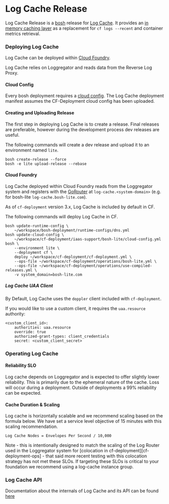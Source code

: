 Log Cache Release
=================

Log Cache Release is a [bosh](https://github.com/cloudfoundry/bosh) release
for [Log Cache](https://code.cloudfoundry.org/log-cache). It provides
an [in memory caching layer](https://docs.google.com/document/d/1yhfl0EB_MkHkh4JdRZXGeQMx_BDMCuB-SpPuSrD3VOU/edit#) as a replacement for `cf logs --recent` and container metrics retrieval.

### Deploying Log Cache

Log Cache can be deployed within
[Cloud Foundry](https://github.com/cloudfoundry/cf-deployment).

Log Cache relies on Loggregator and reads data from the Reverse Log Proxy.

#### Cloud Config

Every bosh deployment requires a [cloud
config](https://bosh.io/docs/cloud-config.html). The Log Cache deployment
manifest assumes the CF-Deployment cloud config has been uploaded.

#### Creating and Uploading Release

The first step in deploying Log Cache is to create a release. Final releases
are preferable, however during the development process dev releases are
useful.

The following commands will create a dev release and upload it to an
environment named `lite`.

```
bosh create-release --force
bosh -e lite upload-release --rebase
```

#### Cloud Foundry

Log Cache deployed within Cloud Foundry reads from the Loggregator system and
registers with the [GoRouter](https://github.com/cloudfoundry/gorouter) at
`log-cache.<system-domain>` (e.g. for bosh-lite `log-cache.bosh-lite.com`).

As of `cf-deployment` version 3.x, Log Cache is included by default in CF.

The following commands will deploy Log Cache in CF.

```
bosh update-runtime-config \
    ~/workspace/bosh-deployment/runtime-configs/dns.yml
bosh update-cloud-config \
    ~/workspace/cf-deployment/iaas-support/bosh-lite/cloud-config.yml
bosh \
    --environment lite \
    --deployment cf \
    deploy ~/workspace/cf-deployment/cf-deployment.yml \
    --ops-file ~/workspace/cf-deployment/operations/bosh-lite.yml \
    --ops-file ~/workspace/cf-deployment/operations/use-compiled-releases.yml \
    -v system_domain=bosh-lite.com
```

##### Log Cache UAA Client
By Default, Log Cache uses the `doppler` client included with `cf-deployment`.

If you would like to use a custom client, it requires the `uaa.resource` authority:
```
<custom_client_id>:
    authorities: uaa.resource
    override: true
    authorized-grant-types: client_credentials
    secret: <custom_client_secret>
```

### Operating Log Cache

#### Reliability SLO
Log cache depends on Loggregator and is expected to offer slightly lower reliability.
This is primarily due to the ephemeral nature of the cache. Loss will occur during a
deployment. Outside of deployments a 99% reliability can be expected.

#### Cache Duration & Scaling
Log cache is horizontally scalable and we recommend scaling based on the formula below.
We have set a service level objective of 15 minutes with this scaling recommendation.
```
Log Cache Nodes = Envelopes Per Second / 10,000
```

Note - this is intentionally designed to match the scaling of the Log Router used in the
Loggregator system for [colocation in cf-deployment][cf-deployment-ops] - that said more
recent testing with this colocation strategy has not met these SLOs. If targeting these
SLOs is critical to your foundation we recommend using a log-cache instance group.

### Log Cache API
Documentation about the internals of Log Cache and its API can be found [here](https://github.com/cloudfoundry/log-cache-release/blob/develop/src/README.md)